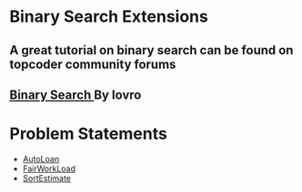 <h1>Binary Search Extensions</h1>

<h2>A great tutorial on binary search can be found on topcoder community forums</h2>
<h2><a href="https://www.topcoder.com/community/competitive-programming/tutorials/binary-search/">Binary Search </a>  By <strong>lovro</strong></h2>

<h1>Problem Statements</h1>
<ul>
	<li><a href="https://arena.topcoder.com/#/u/practiceCode/1537/3669/3970/2/1537">AutoLoan</a></li>
	<li><a href="https://arena.topcoder.com/#/u/practiceCode/1304/1775/1901/2/1304">FairWorkLoad</a></li>
	<li><a href="https://arena.topcoder.com/#/u/practiceCode/1474/3289/3561/2/1474">SortEstimate</a></li>
</ul>
